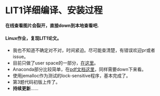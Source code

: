 # LIT1详细编译、安装过程
**在线查看图片会裂开，直接down到本地查看吧.**

#### Linux作业，复现LIT1论文。

- 我也不知道不确定对不对，时间紧迫。尽可能查清楚，有错误欢迎pr或者issue。
- 目前只做了user space的一部分，[在这里](https://github.com/DavidBeckham07/LIT1/blob/master/LIT1%20USERSpace.md)。
- Anaconda部分比较简单，在[pdf文档这里](https://github.com/DavidBeckham07/LIT1/blob/master/anaconda%E9%83%A8%E5%88%86%E6%96%87%E6%A1%A3.pdf)，同样需要down下来看。
- 使用jemalloc作为测试的lock-sensitive程序，基本完成了。
- 第3题代码初版上传了。
- **持续更新**......

